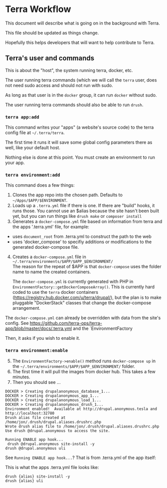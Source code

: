 Terra Workflow
==============

This document will describe what is going on in the background with Terra.

This file should be updated as things change.

Hopefully this helps developers that will want to help contribute to Terra.

## Terra's user and commands

This is about the "host", the system running terra, docker, etc.

The user running terra commands (which we will call the `terra` user, does not need sudo access and should not run with sudo.

As long as that user is in the `docker` group, it can run `docker` without sudo.

The user running terra commands should also be able to run `drush`.

### `terra app:add`

This command writes your "apps" (a website's source code) to the terra config file at `~/.terra/terra`.  

The first time it runs it will save some global config parameters there as well, like your default host.

Nothing else is done at this point. You must create an environment to run your app.

### `terra environment:add`

This command does a few things:

1. Clones the app repo into the chosen path. Defaults to `~/Apps/$APP/$ENVIRONMENT`.
2. Loads up a `.terra.yml` file if there is one. If there are "build" hooks, it runs those.  You cannot use an $alias because the site hasn't been built yet, but you can run things like `drush make` or `composer install`
3. Generates a `docker-compose.yml` file based on information from terra and the apps '.terra.yml' file, for example:
  - uses `document_root` from .terra.yml to construct the path to the web 
  - uses 'docker_compose' to specifiy additions or modifications to the generated docker-compose file.
4. Creates a `docker-compose.yml` file in `~/.terra/environments/$APP/$APP_$ENVIRONMENT/`  
   The reason for the repeat of $APP is that `docker-compose` uses the folder name to name the created containers.

   The `docker-compose.yml` is currently generated with PHP in `EnvironmentFactory::getDockerComposeArray()`.  This is currently hard coded to use the `terra` docker containers (https://registry.hub.docker.com/u/terra/drupal/), but the plan is to make pluggable "DockerStack" classes that change the docker-compose arrangement. 
   
  The `docker-compose.yml` can already be overridden with data from the site's config.  See https://github.com/terra-ops/terra-app/blob/master/docs/.terra.yml and the `EnvironmentFactory

Then, it asks if you wish to enable it.

### `terra environment:enable`

5. The `EnvironmentFactory->enable()` method runs `docker-compose up` in the `~/.terra/environments/$APP/$APP_$ENVIRONMENT/` folder.
6. The first time it will pull the images from docker hub. This takes a few minutes.
7. Then you should see ...

```
DOCKER > Creating drupalanonymous_database_1...
DOCKER > Creating drupalanonymous_app_1...
DOCKER > Creating drupalanonymous_load_1...
DOCKER > Creating drupalanonymous_drush_1...
Environment enabled!  Available at http://drupal.anonymous.tesla and http://localhost:32780
Drush alias file created at /home/jon/.drush/drupal.aliases.drushrc.php
Wrote drush alias file to /home/jon/.drush/drupal.aliases.drushrc.php
Use drush @drupal.anonymous to access the site.

Running ENABLE app hook...
 drush @drupal.anonymous site-install -y
drush @drupal.anonymous uli
```

See `Running ENABLE app hook...`? That is from .terra.yml of the app itself:

This is what the apps .terra.yml file looks like:

```
drush {alias} site-install -y
drush {alias} uli
```



